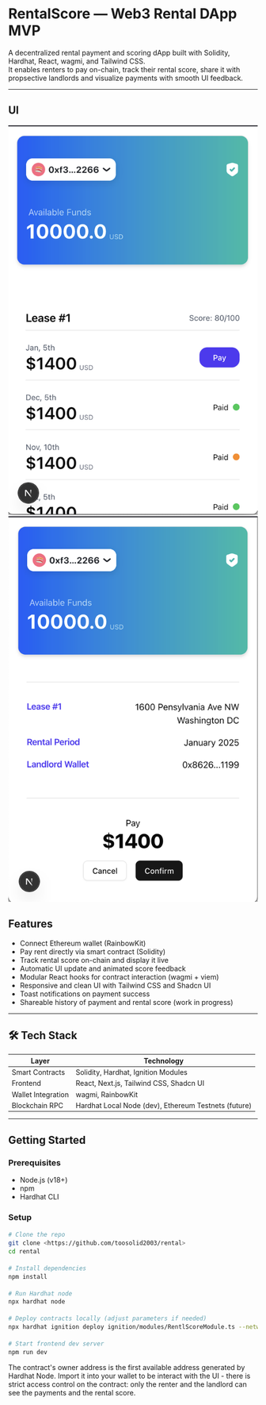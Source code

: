 # RentalScore — Web3 Rental DApp MVP

A decentralized rental payment and scoring dApp built with Solidity, Hardhat, React, wagmi, and Tailwind CSS.  
It enables renters to pay on-chain, track their rental score, share it with propsective landlords and visualize payments with smooth UI feedback.

---

## UI
![Home Screen](assets/Home%20Screen.png)
![Payment Screen](assets/Payment%20Screen.png)

## Features

- Connect Ethereum wallet (RainbowKit)  
- Pay rent directly via smart contract (Solidity)  
- Track rental score on-chain and display it live  
- Automatic UI update and animated score feedback  
- Modular React hooks for contract interaction (wagmi + viem)  
- Responsive and clean UI with Tailwind CSS and Shadcn UI  
- Toast notifications on payment success
- Shareable history of payment and rental score (work in progress)


---

## 🛠️ Tech Stack

| Layer            | Technology             |
|------------------|------------------------|
| Smart Contracts  | Solidity, Hardhat, Ignition Modules |
| Frontend        | React, Next.js, Tailwind CSS, Shadcn UI |
| Wallet Integration | wagmi, RainbowKit     |
| Blockchain RPC  | Hardhat Local Node (dev), Ethereum Testnets (future) |

---

## Getting Started

### Prerequisites

- Node.js (v18+)  
- npm  
- Hardhat CLI

### Setup

```bash
# Clone the repo
git clone <https://github.com/toosolid2003/rental>
cd rental

# Install dependencies
npm install

# Run Hardhat node
npx hardhat node

# Deploy contracts locally (adjust parameters if needed)
npx hardhat ignition deploy ignition/modules/RentlScoreModule.ts --network localhost

# Start frontend dev server
npm run dev
```

The contract's owner address is the first available address generated by Hardhat Node. Import it into your wallet to be interact with the UI - there is strict access control on the contract: only the renter and the landlord can see the payments and the rental score.